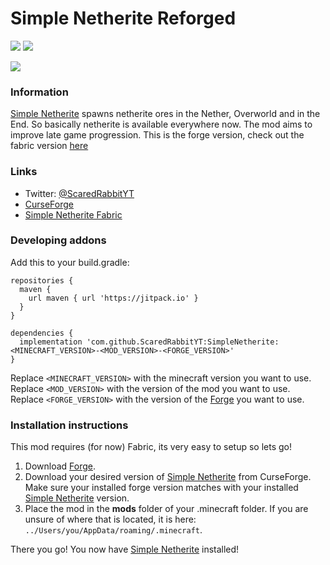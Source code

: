 # Simple Netherite Reforged

[![](https://github.com/ScaredRabbitYT/Images/blob/patch-1/Simple%20Netherite/Simple%20Netherite%20Forge/Downloads.svg)](https://www.curseforge.com/minecraft/mc-mods/simple-netherite-forge)
[![](https://github.com/ScaredRabbitYT/Images/blob/patch-1/Simple%20Netherite/Simple%20Netherite%20Forge/Versions.svg)](https://www.curseforge.com/minecraft/mc-mods/simple-netherite-forge)  

[![](https://jitpack.io/v/ScaredRabbitYT/SimpleNetherite-Reforged.svg)](https://jitpack.io/#ScaredRabbitYT/SimpleNetherite-Reforged) 


### Information
[Simple Netherite](https://www.curseforge.com/minecraft/mc-mods/simple-netherite-reforged) spawns netherite ores in the Nether, Overworld and in the End. So basically netherite is available everywhere now. The mod aims to improve late game progression. This is the forge version, check out the fabric version [here](https://github.com/ScaredRabbitYT/SimpleNetherite)

### Links
* Twitter: [@ScaredRabbitYT](https://twitter.com/ScaredRabbitYT)
* [CurseForge](https://www.curseforge.com/minecraft/mc-mods/simple-netherite-reforged)
* [Simple Netherite Fabric](https://github.com/ScaredRabbitYT/SimpleNetherite)

### Developing addons
Add this to your build.gradle:

``` 
repositories {
  maven {
    url maven { url 'https://jitpack.io' }
  }
}

dependencies {
  implementation 'com.github.ScaredRabbitYT:SimpleNetherite:<MINECRAFT_VERSION>-<MOD_VERSION>-<FORGE_VERSION>'
}
``` 
Replace ` <MINECRAFT_VERSION> ` with the minecraft version you want to use.
Replace ` <MOD_VERSION> ` with the version of the mod you want to use.
Replace ` <FORGE_VERSION> ` with the version of the [Forge](https://files.minecraftforge.net) you want to use.

### Installation instructions
This mod requires (for now) Fabric, its very easy to setup so lets go!

1. Download [Forge](https://files.minecraftforge.net).
2. Download your desired version of [Simple Netherite](https://www.curseforge.com/minecraft/mc-mods/simple-netherite-reforged) from CurseForge. Make sure your installed forge version matches with your installed [Simple Netherite](https://www.curseforge.com/minecraft/mc-mods/simple-netheritereforged) version.
3. Place the mod in the **mods** folder of your .minecraft folder. If you are unsure of where that is located, it is here: `../Users/you/AppData/roaming/.minecraft`.  

There you go! You now have [Simple Netherite](https://www.curseforge.com/minecraft/mc-mods/simple-netherite-reforged) installed!



